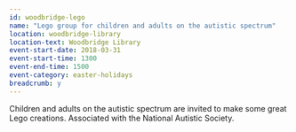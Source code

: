 ```yaml
---
id: woodbridge-lego
name: "Lego group for children and adults on the autistic spectrum"
location: woodbridge-library
location-text: Woodbridge Library
event-start-date: 2018-03-31
event-start-time: 1300
event-end-time: 1500
event-category: easter-holidays
breadcrumb: y
---
```


Children and adults on the autistic spectrum are invited to make some great Lego creations. Associated with the National Autistic Society.

